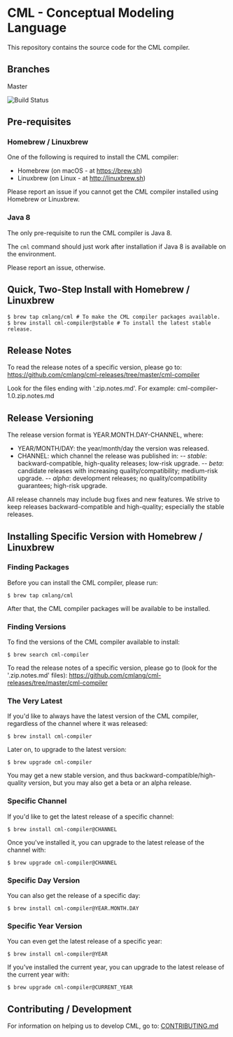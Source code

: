 # CML - Conceptual Modeling Language

This repository contains the source code for the CML compiler.

## Branches

Master

![Build Status](https://travis-ci.org/cmlang/cml-compiler.svg?branch=master)

## Pre-requisites

### Homebrew / Linuxbrew

One of the following is required to install the CML compiler:
- Homebrew (on macOS - at https://brew.sh)
- Linuxbrew (on Linux - at http://linuxbrew.sh)

Please report an issue if you cannot get the CML compiler installed using Homebrew or Linuxbrew.

### Java 8

The only pre-requisite to run the CML compiler is Java 8.

The `cml` command should just work after installation if Java 8 is available on the environment.

Please report an issue, otherwise.

## Quick, Two-Step Install with Homebrew / Linuxbrew

```
$ brew tap cmlang/cml # To make the CML compiler packages available.
$ brew install cml-compiler@stable # To install the latest stable release.
```

## Release Notes

To read the release notes of a specific version, please go to: https://github.com/cmlang/cml-releases/tree/master/cml-compiler

Look for the files ending with '.zip.notes.md'. For example: cml-compiler-1.0.zip.notes.md

## Release Versioning

The release version format is YEAR.MONTH.DAY-CHANNEL, where:
- YEAR/MONTH/DAY: the year/month/day the version was released.
- CHANNEL: which channel the release was published in:
-- _stable_: backward-compatible, high-quality releases; low-risk upgrade.
-- _beta_: candidate releases with increasing quality/compatibility; medium-risk upgrade.
-- _alpha_: development releases; no quality/compatibility guarantees; high-risk upgrade.

All release channels may include bug fixes and new features.
We strive to keep releases backward-compatible and high-quality;
especially the stable releases.

## Installing Specific Version with Homebrew / Linuxbrew

### Finding Packages

Before you can install the CML compiler, please run:

```
$ brew tap cmlang/cml
```

After that, the CML compiler packages will be available to be installed.

### Finding Versions

To find the versions of the CML compiler available to install:

```
$ brew search cml-compiler
```

To read the release notes of a specific version, please go to (look for the '.zip.notes.md' files): https://github.com/cmlang/cml-releases/tree/master/cml-compiler

### The Very Latest

If you'd like to always have the latest version of the CML compiler,
regardless of the channel where it was released:

```
$ brew install cml-compiler
```

Later on, to upgrade to the latest version:

```
$ brew upgrade cml-compiler
```

You may get a new stable version,
and thus backward-compatible/high-quality version,
but you may also get a beta or an alpha release.

### Specific Channel

If you'd like to get the latest release of a specific channel:

```
$ brew install cml-compiler@CHANNEL
```

Once you've installed it, you can upgrade to the latest release of the channel with:

```
$ brew upgrade cml-compiler@CHANNEL
```

### Specific Day Version

You can also get the release of a specific day:

```
$ brew install cml-compiler@YEAR.MONTH.DAY
```

### Specific Year Version

You can even get the latest release of a specific year:

```
$ brew install cml-compiler@YEAR
```

If you've installed the current year, you can upgrade to the latest release of the current year with:

```
$ brew upgrade cml-compiler@CURRENT_YEAR
```

## Contributing / Development

For information on helping us to develop CML, go to: [CONTRIBUTING.md](https://github.com/cmlang/cml-compiler/blob/master/CONTRIBUTING.md)
